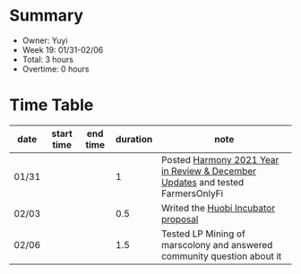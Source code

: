 # Summary
* Owner: Yuyi
* Week 19: 01/31-02/06
* Total: 3 hours
* Overtime: 0 hours

# Time Table
| date  | start time  | end time | duration  |  note |
|---|---|---|---|---|
| 01/31 |   |   | 1 | Posted [Harmony 2021 Year in Review & December Updates](https://mp.weixin.qq.com/s/ZbS2EEBwzrbLTy7CYGMvjA) and tested FarmersOnlyFi |
| 02/03 |   |   | 0.5 | Writed the [Huobi Incubator proposal](https://docs.google.com/document/d/1oeCa9C6SY1oWl6UD3eRyiIevMdlvHh5T19vrfkDCR9I/edit#heading=h.yajd5983pt1u) |
| 02/06 |   |   | 1.5 | Tested LP Mining of marscolony and answered community question about it  |
